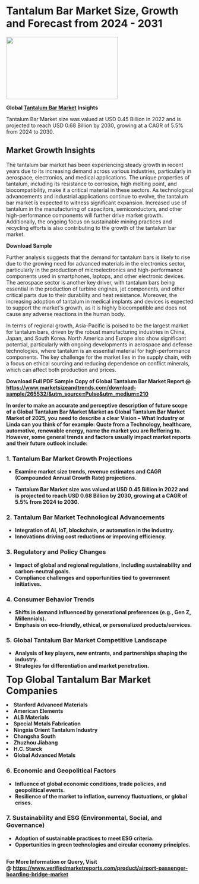 <H1>Tantalum Bar Market Size, Growth and Forecast from 2024 - 2031</H1><img class="aligncenter size-medium wp-image-584254" src="https://thirdeyenews.in/wp-content/uploads/2024/09/Global-Market-Research-300x168.jpeg" alt="" width="300" height="168" /><p><strong>Global&nbsp;<a href="https://www.marketsizeandtrends.com/download-sample/265532/&amp;utm_source=Pulse&amp;utm_medium=210">Tantalum Bar Market</a> Insights</strong></p><p>Tantalum Bar Market size was valued at USD 0.45 Billion in 2022 and is projected to reach USD 0.68 Billion by 2030, growing at a CAGR of 5.5% from 2024 to 2030.</p><p><h2>Market Growth Insights</h2> <p>The tantalum bar market has been experiencing steady growth in recent years due to its increasing demand across various industries, particularly in aerospace, electronics, and medical applications. The unique properties of tantalum, including its resistance to corrosion, high melting point, and biocompatibility, make it a critical material in these sectors. As technological advancements and industrial applications continue to evolve, the tantalum bar market is expected to witness significant expansion. Increased use of tantalum in the manufacturing of capacitors, semiconductors, and other high-performance components will further drive market growth. Additionally, the ongoing focus on sustainable mining practices and recycling efforts is also contributing to the growth of the tantalum bar market.</p> <p><strong>Download Sample</strong></p> <p>Further analysis suggests that the demand for tantalum bars is likely to rise due to the growing need for advanced materials in the electronics sector, particularly in the production of microelectronics and high-performance components used in smartphones, laptops, and other electronic devices. The aerospace sector is another key driver, with tantalum bars being essential in the production of turbine engines, jet components, and other critical parts due to their durability and heat resistance. Moreover, the increasing adoption of tantalum in medical implants and devices is expected to support the market's growth, as it is highly biocompatible and does not cause any adverse reactions in the human body.</p> <p>In terms of regional growth, Asia-Pacific is poised to be the largest market for tantalum bars, driven by the robust manufacturing industries in China, Japan, and South Korea. North America and Europe also show significant potential, particularly with ongoing developments in aerospace and defense technologies, where tantalum is an essential material for high-performance components. The key challenge for the market lies in the supply chain, with a focus on ethical sourcing and reducing dependence on conflict minerals, which can affect both production and prices.</p> <p><strong></p><p><span class=""><strong>Download Full PDF Sample Copy of Global Tantalum Bar Market Report</strong> @ <a href="https://www.marketsizeandtrends.com/download-sample/265532/&amp;utm_source=Pulse&amp;utm_medium=210" target="_blank">https://www.marketsizeandtrends.com/download-sample/265532/&amp;utm_source=Pulse&amp;utm_medium=210</a></span></p><p>In order to make an accurate and perceptive description of future scope of a Global&nbsp;Tantalum Bar Market Market as Global&nbsp;Tantalum Bar Market Market of 2025, you need to describe a clear Vision &ndash; What Industry or Linda can you think of for example: Quote from a Technology, healthcare, automotive, renewable energy, name the market you are Reffering to. However, some general trends and factors usually impact market reports and their future outlook include:</p><h3>1.&nbsp;<strong>Tantalum Bar Market Growth Projections</strong></h3><ul><li>Examine market size trends, revenue estimates and CAGR (Compounded Annual Growth Rate) projections.</li><li><p>Tantalum Bar Market size was valued at USD 0.45 Billion in 2022 and is projected to reach USD 0.68 Billion by 2030, growing at a CAGR of 5.5% from 2024 to 2030.</p></li></ul><h3>2.&nbsp;<strong>Tantalum Bar Market Technological Advancements</strong></h3><ul><li>Integration of AI, IoT, blockchain, or automation in the industry.</li><li>Innovations driving cost reductions or improving efficiency.</li></ul><h3>3.&nbsp;<strong>Regulatory and Policy Changes</strong></h3><ul><li>Impact of global and regional regulations, including sustainability and carbon-neutral goals.</li><li>Compliance challenges and opportunities tied to government initiatives.</li></ul><h3>4.&nbsp;<strong>Consumer Behavior Trends</strong></h3><ul><li>Shifts in demand influenced by generational preferences (e.g., Gen Z, Millennials).</li><li>Emphasis on eco-friendly, ethical, or personalized products/services.</li></ul><h3>5.&nbsp;<strong>Global Tantalum Bar Market Competitive Landscape</strong></h3><ul><li>Analysis of key players, new entrants, and partnerships shaping the industry.</li><li>Strategies for differentiation and market penetration.</li></ul><p data-pm-slice="1 1 []"><span style="color: inherit; font-family: inherit; font-size: 25px;">Top Global Tantalum Bar Market Companies</span></p><div class="" data-test-id=""><p><li>Stanford Advanced Materials</li><li> American Elements</li><li> ALB Materials</li><li> Special Metals Fabrication</li><li> Ningxia Orient Tantalum Industry</li><li> Changsha South</li><li> Zhuzhou Jiabang</li><li> H.C. Starck</li><li> Global Advanced Metals</li></p></div><h3>6.&nbsp;<strong>Economic and Geopolitical Factors</strong></h3><ul><li>Influence of global economic conditions, trade policies, and geopolitical events.</li><li>Resilience of the market to inflation, currency fluctuations, or global crises.</li></ul><h3>7.&nbsp;<strong>Sustainability and ESG (Environmental, Social, and Governance)</strong></h3><ul><li>Adoption of sustainable practices to meet ESG criteria.</li><li>Opportunities in green technologies and circular economy principles.</li></ul><h2><strong style="font-size: 14px;">For More Information or Query, Visit @&nbsp;</strong><a style="background-color: #ffffff; font-size: 14px;" href="https://www.marketsizeandtrends.com/report/tantalum-bar-market/" target="_blank">https://www.verifiedmarketreports.com/product/airport-passenger-boarding-bridge-market</a></h2>
